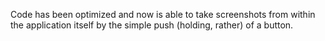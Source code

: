 Code has been optimized and now is able to take screenshots from within the application itself by the simple push (holding, rather) of a button.

